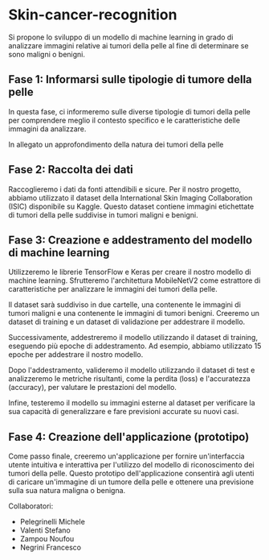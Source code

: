 # Skin-cancer-recognition

Si propone lo sviluppo di un modello di machine learning in grado di analizzare immagini relative ai tumori della pelle al fine di determinare se sono maligni o benigni.

## Fase 1: Informarsi sulle tipologie di tumore della pelle

In questa fase, ci informeremo sulle diverse tipologie di tumori della pelle per comprendere meglio il contesto specifico e le caratteristiche delle immagini da analizzare.

In allegato un approfondimento della natura dei tumori della pelle

## Fase 2: Raccolta dei dati

Raccoglieremo i dati da fonti attendibili e sicure. Per il nostro progetto, abbiamo utilizzato il dataset della International Skin Imaging Collaboration (ISIC) disponibile su Kaggle. Questo dataset contiene immagini etichettate di tumori della pelle suddivise in tumori maligni e benigni.

## Fase 3: Creazione e addestramento del modello di machine learning

Utilizzeremo le librerie TensorFlow e Keras per creare il nostro modello di machine learning. Sfrutteremo l'architettura MobileNetV2 come estrattore di caratteristiche per analizzare le immagini dei tumori della pelle.

Il dataset sarà suddiviso in due cartelle, una contenente le immagini di tumori maligni e una contenente le immagini di tumori benigni. Creeremo un dataset di training e un dataset di validazione per addestrare il modello.

Successivamente, addestreremo il modello utilizzando il dataset di training, eseguendo più epoche di addestramento. Ad esempio, abbiamo utilizzato 15 epoche per addestrare il nostro modello.

Dopo l'addestramento, valideremo il modello utilizzando il dataset di test e analizzeremo le metriche risultanti, come la perdita (loss) e l'accuratezza (accuracy), per valutare le prestazioni del modello.

Infine, testeremo il modello su immagini esterne al dataset per verificare la sua capacità di generalizzare e fare previsioni accurate su nuovi casi.

## Fase 4: Creazione dell'applicazione (prototipo)

Come passo finale, creeremo un'applicazione per fornire un'interfaccia utente intuitiva e interattiva per l'utilizzo del modello di riconoscimento dei tumori della pelle. Questo prototipo dell'applicazione consentirà agli utenti di caricare un'immagine di un tumore della pelle e ottenere una previsione sulla sua natura maligna o benigna.

Collaboratori:
- Pelegrinelli Michele
- Valenti Stefano
- Zampou Noufou
- Negrini Francesco
